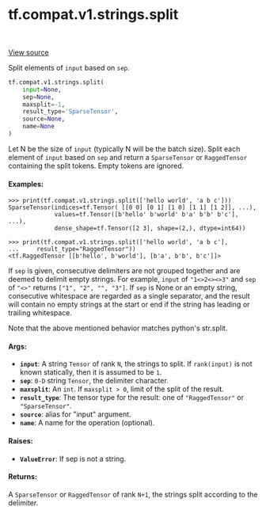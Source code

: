 <div itemscope itemtype="http://developers.google.com/ReferenceObject">
<meta itemprop="name" content="tf.compat.v1.strings.split" />
<meta itemprop="path" content="Stable" />
</div>

# tf.compat.v1.strings.split

<!-- Insert buttons and diff -->

<table class="tfo-notebook-buttons tfo-api" align="left">
</table>

<a target="_blank" href="/code/stable/tensorflow/python/ops/ragged/ragged_string_ops.py">View source</a>



Split elements of `input` based on `sep`.

``` python
tf.compat.v1.strings.split(
    input=None,
    sep=None,
    maxsplit=-1,
    result_type='SparseTensor',
    source=None,
    name=None
)
```



<!-- Placeholder for "Used in" -->

Let N be the size of `input` (typically N will be the batch size). Split each
element of `input` based on `sep` and return a `SparseTensor` or
`RaggedTensor` containing the split tokens. Empty tokens are ignored.

#### Examples:



```
>>> print(tf.compat.v1.strings.split(['hello world', 'a b c']))
SparseTensor(indices=tf.Tensor( [[0 0] [0 1] [1 0] [1 1] [1 2]], ...),
             values=tf.Tensor([b'hello' b'world' b'a' b'b' b'c'], ...),
             dense_shape=tf.Tensor([2 3], shape=(2,), dtype=int64))
```

```
>>> print(tf.compat.v1.strings.split(['hello world', 'a b c'],
...     result_type="RaggedTensor"))
<tf.RaggedTensor [[b'hello', b'world'], [b'a', b'b', b'c']]>
```

If `sep` is given, consecutive delimiters are not grouped together and are
deemed to delimit empty strings. For example, `input` of `"1<>2<><>3"` and
`sep` of `"<>"` returns `["1", "2", "", "3"]`. If `sep` is None or an empty
string, consecutive whitespace are regarded as a single separator, and the
result will contain no empty strings at the start or end if the string has
leading or trailing whitespace.

Note that the above mentioned behavior matches python's str.split.

#### Args:


* <b>`input`</b>: A string `Tensor` of rank `N`, the strings to split.  If
  `rank(input)` is not known statically, then it is assumed to be `1`.
* <b>`sep`</b>: `0-D` string `Tensor`, the delimiter character.
* <b>`maxsplit`</b>: An `int`. If `maxsplit > 0`, limit of the split of the result.
* <b>`result_type`</b>: The tensor type for the result: one of `"RaggedTensor"` or
  `"SparseTensor"`.
* <b>`source`</b>: alias for "input" argument.
* <b>`name`</b>: A name for the operation (optional).


#### Raises:


* <b>`ValueError`</b>: If sep is not a string.


#### Returns:

A `SparseTensor` or `RaggedTensor` of rank `N+1`, the strings split
according to the delimiter.


